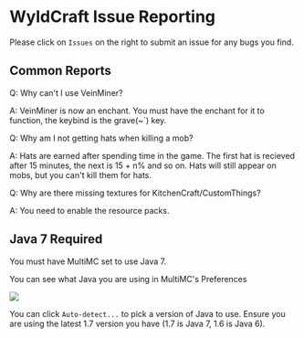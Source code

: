 WyldCraft Issue Reporting
===============

Please click on `Issues` on the right to submit an issue for any bugs you find.

Common Reports
---------------

Q: Why can't I use VeinMiner? 

A: VeinMiner is now an enchant. You must have the enchant for it to function, the keybind is the grave(~`) key.

Q: Why am I not getting hats when killing a mob? 

A: Hats are earned after spending time in the game. The first hat is recieved after 15 minutes, the next is 15 + n% and so on. Hats will still appear on mobs, but you can't kill them for hats.

Q: Why are there missing textures for KitchenCraft/CustomThings? 

A: You need to enable the resource packs.

Java 7 Required
---------------

You must have MultiMC set to use Java 7.

You can see what Java you are using in MultiMC's Preferences

![](http://i.imgur.com/p1tTza3.png)

You can click `Auto-detect...` to pick a version of Java to use.  Ensure you are using the latest 1.7 version you have (1.7 is Java 7, 1.6 is Java 6).
